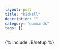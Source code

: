 ```yaml
---
layout: post
title: "kickall"
description: ""
category: "commands"
tags: []
---
```

{% include JB/setup %}

